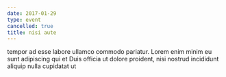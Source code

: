 ```yaml
---
date: 2017-01-29
type: event
cancelled: true
title: nisi aute
---
```

tempor ad esse labore ullamco commodo pariatur. Lorem enim minim eu sunt adipiscing qui et Duis officia ut dolore proident, nisi nostrud incididunt aliquip nulla cupidatat ut